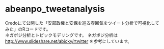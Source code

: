 # abeanpo_tweetanalysis
Credoにて公開した「安部政権と安保を巡る雰囲気をツイート分析で可視化してみた」のRコードです。<br>
ネガポジ分析とトピックモデリングです。
ネガポジ分析は<br>
http://www.slideshare.net/abicky/rtwitter
を参考にしています。<br>
